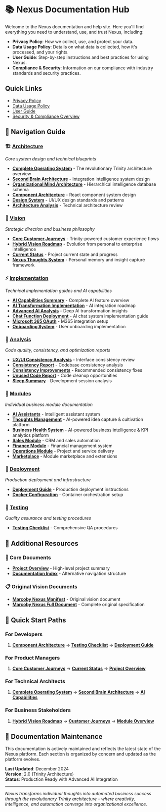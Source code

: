 # 📚 Nexus Documentation Hub

Welcome to the Nexus documentation and help site. Here you'll find everything you need to understand, use, and trust Nexus, including:

- **Privacy Policy**: How we collect, use, and protect your data.
- **Data Usage Policy**: Details on what data is collected, how it's processed, and your rights.
- **User Guide**: Step-by-step instructions and best practices for using Nexus.
- **Compliance & Security**: Information on our compliance with industry standards and security practices.

## Quick Links
- [Privacy Policy](./compliance/PRIVACY_POLICY.template.md)
- [Data Usage Policy](./compliance/DATA_USAGE_POLICY.template.md)
- [User Guide](./help/USER_GUIDE.template.md)
- [Security & Compliance Overview](./compliance/SECURITY_COMPLIANCE.template.md)

## 🧭 Navigation Guide

### 🏗️ [Architecture](/docs/architecture/)
*Core system design and technical blueprints*

- **[Complete Operating System](/docs/architecture/NEXUS_COMPLETE_OPERATING_SYSTEM.md)** - The revolutionary Trinity architecture overview
- **[Second Brain Architecture](/docs/architecture/NEXUS_SECOND_BRAIN_ARCHITECTURE.md)** - Integration intelligence system design
- **[Organizational Mind Architecture](/docs/architecture/ORGANIZATIONAL_MIND_ARCHITECTURE.md)** - Hierarchical intelligence database schema
- **[Component Architecture](/docs/architecture/COMPONENT_ARCHITECTURE.md)** - React component system design
- **[Design System](/docs/architecture/DESIGN_SYSTEM.md)** - UI/UX design standards and patterns
- **[Architecture Analysis](/docs/architecture/ARCHITECTURE_ANALYSIS.md)** - Technical architecture review

### 🎯 [Vision](/docs/vision/)
*Strategic direction and business philosophy*

- **[Core Customer Journeys](/docs/vision/CORE_CUSTOMER_JOURNEYS_FOR_NEXUS.md)** - Trinity-powered customer experience flows
- **[Hybrid Vision Roadmap](/docs/vision/HYBRID_VISION_ROADMAP.md)** - Evolution from personal to enterprise intelligence
- **[Current Status](/docs/vision/CURRENT_STATUS.md)** - Project current state and progress
- **[Nexus Thoughts System](/docs/vision/NEXUS_THOUGHTS_README.md)** - Personal memory and insight capture framework

### ⚡ [Implementation](/docs/implementation/)
*Technical implementation guides and AI capabilities*

- **[AI Capabilities Summary](/docs/implementation/AI_CAPABILITIES_SUMMARY.md)** - Complete AI feature overview
- **[AI Transformation Implementation](/docs/implementation/AI_TRANSFORMATION_IMPLEMENTATION.md)** - AI integration roadmap
- **[Advanced AI Analysis](/docs/implementation/ADVANCED_AI_TRANSFORMATION_ANALYSIS.md)** - Deep AI transformation insights
- **[Chat Function Deployment](/docs/implementation/DEPLOY_CHAT_FUNCTION.md)** - AI chat system implementation guide
- **[Microsoft 365 OAuth](/docs/implementation/MICROSOFT_365_OAUTH_SUMMARY.md)** - M365 integration setup
- **[Onboarding System](/docs/implementation/ONBOARDING_SYSTEM_SUMMARY.md)** - User onboarding implementation

### 🔬 [Analysis](/docs/analysis/)
*Code quality, consistency, and optimization reports*

- **[UX/UI Consistency Analysis](/docs/analysis/UXUI_CONSISTENCY_ANALYSIS.md)** - Interface consistency review
- **[Consistency Report](/docs/analysis/CONSISTENCY_REPORT.md)** - Codebase consistency analysis
- **[Consistency Improvements](/docs/analysis/CONSISTENCY_IMPROVEMENTS.md)** - Recommended consistency fixes
- **[Unused Code Report](/docs/analysis/UNUSED_CODE_REPORT.md)** - Code cleanup opportunities
- **[Sleep Summary](/docs/analysis/SLEEP_SUMMARY.md)** - Development session analysis

### 🧩 [Modules](/docs/modules/)
*Individual business module documentation*

- **[AI Assistants](/docs/modules/ai-assistants.md)** - Intelligent assistant system
- **[Thoughts Management](/docs/modules/thoughts-management.md)** - AI-powered idea capture & cultivation platform
- **[Business Health System](/docs/modules/business-health-system.md)** - AI-powered business intelligence & KPI analytics platform
- **[Sales Module](/docs/modules/sales-module.md)** - CRM and sales automation
- **[Finance Module](/docs/modules/finance-module.md)** - Financial management system
- **[Operations Module](/docs/modules/operations-module.md)** - Project and service delivery
- **[Marketplace](/docs/modules/marketplace.md)** - Module marketplace and extensions

### 🚀 [Deployment](/docs/deployment/)
*Production deployment and infrastructure*

- **[Deployment Guide](/docs/deployment/DEPLOYMENT.md)** - Production deployment instructions
- **[Docker Configuration](/docs/deployment/docker-compose.yml)** - Container orchestration setup

### 🧪 [Testing](/docs/testing/)
*Quality assurance and testing procedures*

- **[Testing Checklist](/docs/testing/TESTING_CHECKLIST.md)** - Comprehensive QA procedures

## 📖 Additional Resources

### 📄 Core Documents
- **[Project Overview](/docs/PROJECT_OVERVIEW.md)** - High-level project summary
- **[Documentation Index](/docs/index.md)** - Alternative navigation structure

### 📋 Original Vision Documents
- **[Marcoby Nexus Manifest](/docs/Marcoby%20Nexus%20Manifest.pdf)** - Original vision document
- **[Marcoby Nexus Full Document](/docs/Marcoby%20Nexus.pdf)** - Complete original specification

## 🎯 Quick Start Paths

### For Developers
1. **[Component Architecture](/docs/architecture/COMPONENT_ARCHITECTURE.md)** → **[Testing Checklist](/docs/testing/TESTING_CHECKLIST.md)** → **[Deployment Guide](/docs/deployment/DEPLOYMENT.md)**

### For Product Managers  
1. **[Core Customer Journeys](/docs/vision/CORE_CUSTOMER_JOURNEYS_FOR_NEXUS.md)** → **[Current Status](/docs/vision/CURRENT_STATUS.md)** → **[Project Overview](/docs/PROJECT_OVERVIEW.md)**

### For Technical Architects
1. **[Complete Operating System](/docs/architecture/NEXUS_COMPLETE_OPERATING_SYSTEM.md)** → **[Second Brain Architecture](/docs/architecture/NEXUS_SECOND_BRAIN_ARCHITECTURE.md)** → **[AI Capabilities](/docs/implementation/AI_CAPABILITIES_SUMMARY.md)**

### For Business Stakeholders
1. **[Hybrid Vision Roadmap](/docs/vision/HYBRID_VISION_ROADMAP.md)** → **[Customer Journeys](/docs/vision/CORE_CUSTOMER_JOURNEYS_FOR_NEXUS.md)** → **[Module Overview](/docs/modules/)**

## 🔄 Documentation Maintenance

This documentation is actively maintained and reflects the latest state of the Nexus platform. Each section is organized by concern and updated as the platform evolves.

**Last Updated**: December 2024  
**Version**: 2.0 (Trinity Architecture)  
**Status**: Production Ready with Advanced AI Integration

---

*Nexus transforms individual thoughts into automated business success through the revolutionary Trinity architecture - where creativity, intelligence, and automation converge into organizational excellence.*

